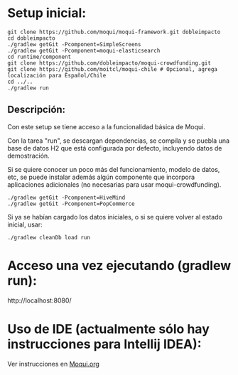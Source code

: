 
# Setup inicial:

```
git clone https://github.com/moqui/moqui-framework.git dobleimpacto
cd dobleimpacto
./gradlew getGit -Pcomponent=SimpleScreens
./gradlew getGit -Pcomponent=moqui-elasticsearch
cd runtime/component
git clone https://github.com/dobleimpacto/moqui-crowdfunding.git
git clone https://github.com/moitcl/moqui-chile # Opcional, agrega localización para Español/Chile
cd ../..
./gradlew run
```

## Descripción:

Con este setup se tiene acceso a la funcionalidad básica de Moqui.

Con la tarea "run", se descargan dependencias, se compila y se puebla una base de datos H2 que está configurada por defecto, incluyendo datos de demostración.

Si se quiere conocer un poco más del funcionamiento, modelo de datos, etc, se puede instalar además algún componente que incorpora aplicaciones adicionales (no necesarias para usar moqui-crowdfunding).

```
./gradlew getGit -Pcomponent=HiveMind
./gradlew getGit -Pcomponent=PopCommerce
```

Si ya se habían cargado los datos iniciales, o si se quiere volver al estado inicial, usar:

```
./gradlew cleanDb load run
```

# Acceso una vez ejecutando (gradlew run):

http://localhost:8080/


# Uso de IDE (actualmente sólo hay instrucciones para Intellij IDEA):

Ver instrucciones en [Moqui.org](https://moqui.org/m/docs/framework/IDE+Setup/IntelliJ+IDEA+Setup)
